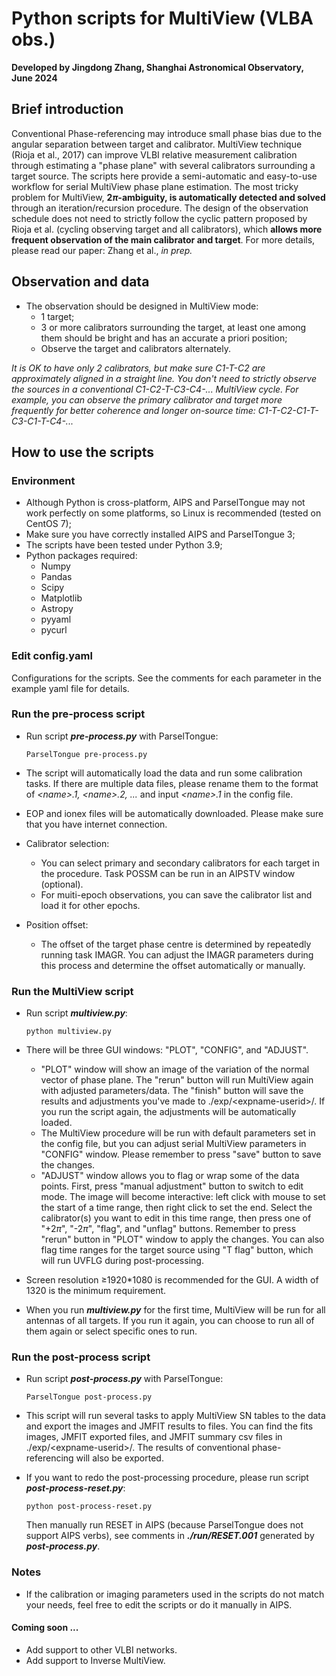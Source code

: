 # Python scripts for MultiView (VLBA obs.)
**Developed by Jingdong Zhang, Shanghai Astronomical Observatory, June 2024**

## Brief introduction
Conventional Phase-referencing may introduce small phase bias due to the angular separation between target and calibrator. MultiView technique (Rioja et al., 2017) can improve VLBI relative measurement calibration through estimating a "phase plane" with several calibrators surrounding a target source. The scripts here provide a semi-automatic and easy-to-use workflow for serial MultiView phase plane estimation. The most tricky problem for MultiView, **2$\pi$-ambiguity, is automatically detected and solved** through an iteration/recursion procedure. The design of the observation schedule does not need to strictly follow the cyclic pattern proposed by Rioja et al. (cycling observing target and all calibrators), which **allows more frequent observation of the main calibrator and target**. For more details, please read our paper: Zhang et al., _in prep._

## Observation and data
* The observation should be designed in MultiView mode:
    + 1 target;
    + 3 or more calibrators surrounding the target, at least one among them should be bright and has an accurate a priori position;
    + Observe the target and calibrators alternately.

_It is OK to have only 2 calibrators, but make sure C1-T-C2 are approximately aligned in a straight line._
_You don't need to strictly observe the sources in a conventional C1-C2-T-C3-C4-... MultiView cycle. For example, you can observe the primary calibrator and target more frequently for better coherence and longer on-source time: C1-T-C2-C1-T-C3-C1-T-C4-..._

## How to use the scripts

### Environment
* Although Python is cross-platform, AIPS and ParselTongue may not work perfectly on some platforms, so Linux is recommended (tested on CentOS 7);
* Make sure you have correctly installed AIPS and ParselTongue 3;
* The scripts have been tested under Python 3.9;
* Python packages required:
    * Numpy
    * Pandas
	* Scipy
    * Matplotlib
    * Astropy
    * pyyaml
    * pycurl

### Edit config.yaml
Configurations for the scripts. See the comments for each parameter in the example yaml file for details.

### Run the pre-process script
* Run script _**pre-process.py**_ with ParselTongue:
    ```
    ParselTongue pre-process.py
    ```

* The script will automatically load the data and run some calibration tasks. If there are multiple data files, please rename them to the format of _\<name\>.1, \<name\>.2, ..._ and input _\<name\>.1_ in the config file.
* EOP and ionex files will be automatically downloaded. Please make sure that you have internet connection.

* Calibrator selection:
    * You can select primary and secondary calibrators for each target in the procedure. Task POSSM can be run in an AIPSTV window (optional).
    * For muiti-epoch observations, you can save the calibrator list and load it for other epochs.

* Position offset:
    * The offset of the target phase centre is determined by repeatedly running task IMAGR. You can adjust the IMAGR parameters during this process and determine the offset automatically or manually.

### Run the MultiView script
* Run script _**multiview.py**_:
    ```
    python multiview.py
    ```

* There will be three GUI windows: "PLOT", "CONFIG", and "ADJUST".
    * "PLOT" window will show an image of the variation of the normal vector of phase plane. The "rerun" button will run MultiView again with adjusted parameters/data. The "finish" button will save the results and adjustments you've made to ./exp/\<expname-userid\>/. If you run the script again, the adjustments will be automatically loaded.
    * The MultiView procedure will be run with default parameters set in the config file, but you can adjust serial MultiView parameters in "CONFIG" window. Please remember to press "save" button to save the changes.
    * "ADJUST" window allows you to flag or wrap some of the data points. First, press "manual adjustment" button to switch to edit mode. The image will become interactive: left click with mouse to set the start of a time range, then right click to set the end. Select the calibrator(s) you want to edit in this time range, then press one of "+2$\pi$", "-2$\pi$", "flag", and "unflag" buttons. Remember to press "rerun" button in "PLOT" window to apply the changes. You can also flag time ranges for the target source using "T flag" button, which will run UVFLG during post-processing.
* Screen resolution $\ge$1920*1080 is recommended for the GUI. A width of 1320 is the minimum requirement.
* When you run _**multiview.py**_ for the first time, MultiView will be run for all antennas of all targets. If you run it again, you can choose to run all of them again or select specific ones to run.

### Run the post-process script
* Run script _**post-process.py**_ with ParselTongue:
    ```
    ParselTongue post-process.py
    ```

* This script will run several tasks to apply MultiView SN tables to the data and export the images and JMFIT results to files. You can find the fits images, JMFIT exported files, and JMFIT summary csv files in ./exp/\<expname-userid\>/. The results of conventional phase-referencing will also be exported.
* If you want to redo the post-processing procedure, please run script _**post-process-reset.py**_:
    ```
    python post-process-reset.py
    ```
  Then manually run RESET in AIPS (because ParselTongue does not support AIPS verbs), see comments in _**./run/RESET.001**_ generated by _**post-process.py**_.

### Notes
* If the calibration or imaging parameters used in the scripts do not match your needs, feel free to edit the scripts or do it manually in AIPS.

#### Coming soon ...
* Add support to other VLBI networks.
* Add support to Inverse MultiView.
